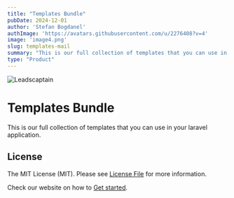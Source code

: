 ```yaml
---
title: "Templates Bundle"
pubDate: 2024-12-01
author: 'Stefan Bogdanel'
authImage: 'https://avatars.githubusercontent.com/u/2276408?v=4'
image: 'image4.png'
slug: templates-mail
summary: "This is our full collection of templates that you can use in your laravel application"
type: "Product"
---
```

<img alt="Leadscaptain" src="https://leadscaptain.com/images/logo.svg">

# Templates Bundle

This is our full collection of templates that you can use in your laravel application.
## License
The MIT License (MIT). Please see [License File](LICENSE.md) for more information.

Check our website on how to [Get started](https://laravelmail.com/).